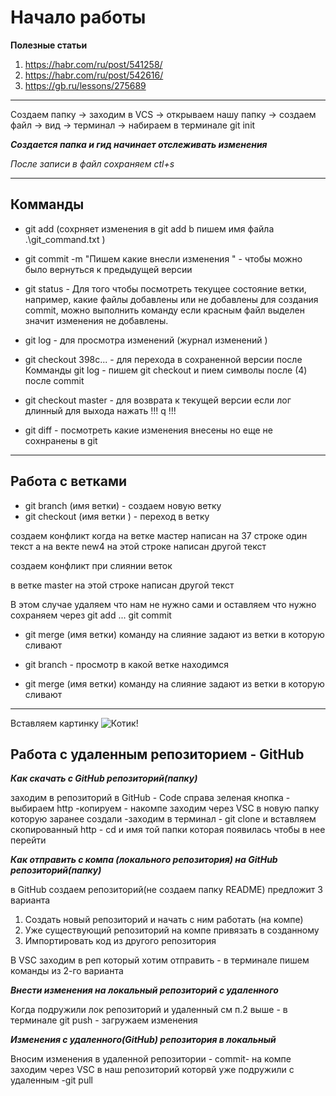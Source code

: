 # Начало работы 

 **Полезные статьи**
1.   https://habr.com/ru/post/541258/
2.   https://habr.com/ru/post/542616/
3.   https://gb.ru/lessons/275689
---
Создаем папку -> заходим в VCS -> открываем нашу папку -> создаем файл -> вид -> терминал -> набираем в терминале git init

***Создается папка и гид начинает отслеживать изменения*** 
 
 *После записи в файл сохраняем ctl+s*

---
## Комманды 
 
 - git add (сохрняет изменения в git add b пишем имя файла .\git_command.txt )

 - git commit  -m "Пишем какие внесли изменения " - чтобы можно было вернуться к предыдущей версии 

 - git status - Для того чтобы посмотреть текущее состояние ветки, например, какие файлы добавлены или не добавлены для создания commit, можно выполнить команду
 если красным файл выделен значит изменения не добавлены.

 - git log - для просмотра изменений (журнал изменений  )

 - git checkout 398c... - для перехода в сохраненной версии после Комманды
 git log - пишем  git checkout и пием символы после (4) после commit
  
  - git checkout master - для возврата к текущей версии 
  если лог длинный для выхода нажать !!! q !!!

  - git diff - посмотреть какие изменения внесены но еще не сохнранены в git 
---
## Работа с ветками

- git branch (имя ветки) - создаем новую ветку 
- git checkout (имя ветки ) - переход в ветку 

создаем конфликт когда на ветке мастер написан на 37 строке один текст
а на векте new4 на этой строке написан другой текст 

 создаем конфликт при слиянии веток 

 в ветке master на этой строке написан другой текст
 
  В этом случае удаляем что нам не нужно сами и оставляем что нужно сохраняем через git add ...  git commit  



 - git merge (имя ветки) команду на слияние задают из ветки в которую сливают 

- git branch - просмотр в какой ветке находимся 

 - git merge (имя ветки) команду на слияние задают из ветки в которую сливают 
  
***
Вставляем картинку 
![Котик!](cat.jpg)

## Работа с удаленным репозиторием - GitHub

***Как скачать с GitHub репозиторий(папку)***

заходим в репозиторий в GitHub - Code справа зеленая кнопка - выбираем http -копируем - накомпе заходим через VSC в новую папку которую заранее создали 
-заходим в терминал - git clone и вставляем скопированный http - cd и имя той папки которая появилась чтобы в нее перейти 

***Как отправить с компа (локального репозитория) на  GitHub репозиторий(папку)***

в GitHub создаем репозиторий(не создаем папку README) предложит 3 варианта 

1. Создать новый репозиторий и начать с ним работать (на компе)   
2. Уже существующий репозиторий на компе привязать в созданному 
3. Импортировать код из другого репозитория 

В VSC заходим в реп который хотим отправить - в терминале пишем команды из 2-го варианта 

***Внести изменения на локальный репозиторий с удаленного***

Когда подружили лок репозиторий и удаленный см п.2 выше - в терминале git push - загружаем изменения 

***Изменения с удаленного(GitHub) репозитория в локальный***

Вносим изменения в удаленной репозитории - commit- на компе заходим через VSC в наш репозиторий которвй уже подружили с удаленным 
-git pull 
